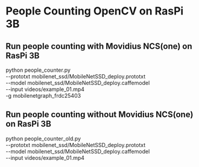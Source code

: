 # People Counting OpenCV on RasPi 3B

## Run people counting with Movidius NCS(one) on RasPi 3B
python people_counter.py \
--prototxt mobilenet_ssd/MobileNetSSD_deploy.prototxt \
--model mobilenet_ssd/MobileNetSSD_deploy.caffemodel \
--input videos/example_01.mp4 \
-g mobilenetgraph_frdc25403

## Run people counting without Movidius NCS(one) on RasPi 3B
python people_counter_old.py \
--prototxt mobilenet_ssd/MobileNetSSD_deploy.prototxt \
--model mobilenet_ssd/MobileNetSSD_deploy.caffemodel \
--input videos/example_01.mp4
